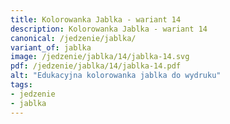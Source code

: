 ```yaml
---
title: Kolorowanka Jablka - wariant 14
description: Kolorowanka Jablka - wariant 14
canonical: /jedzenie/jablka/
variant_of: jablka
image: /jedzenie/jablka/14/jablka-14.svg
pdf: /jedzenie/jablka/14/jablka-14.pdf
alt: "Edukacyjna kolorowanka jablka do wydruku"
tags:
- jedzenie
- jablka
---
```

